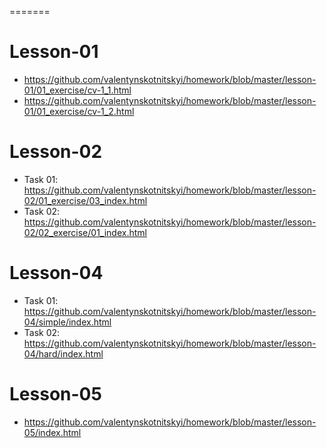 =======
# Lesson-01 
* https://github.com/valentynskotnitskyi/homework/blob/master/lesson-01/01_exercise/cv-1_1.html
* https://github.com/valentynskotnitskyi/homework/blob/master/lesson-01/01_exercise/cv-1_2.html

# Lesson-02 
* Task 01: https://github.com/valentynskotnitskyi/homework/blob/master/lesson-02/01_exercise/03_index.html
* Task 02: https://github.com/valentynskotnitskyi/homework/blob/master/lesson-02/02_exercise/01_index.html 

# Lesson-04
* Task 01: https://github.com/valentynskotnitskyi/homework/blob/master/lesson-04/simple/index.html 
* Task 02: https://github.com/valentynskotnitskyi/homework/blob/master/lesson-04/hard/index.html

# Lesson-05
* https://github.com/valentynskotnitskyi/homework/blob/master/lesson-05/index.html

